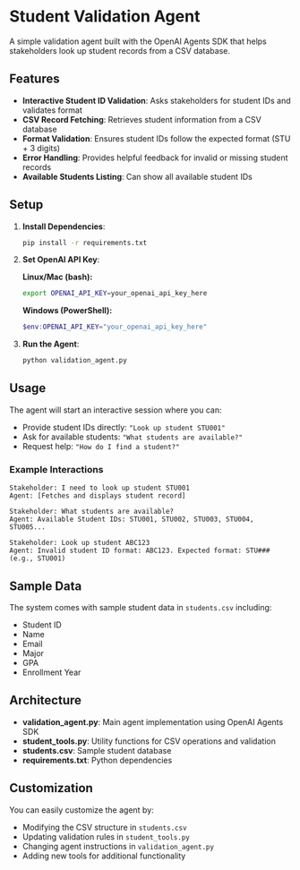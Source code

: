 # Student Validation Agent

A simple validation agent built with the OpenAI Agents SDK that helps stakeholders look up student records from a CSV database.

## Features

- **Interactive Student ID Validation**: Asks stakeholders for student IDs and validates format
- **CSV Record Fetching**: Retrieves student information from a CSV database
- **Format Validation**: Ensures student IDs follow the expected format (STU + 3 digits)
- **Error Handling**: Provides helpful feedback for invalid or missing student records
- **Available Students Listing**: Can show all available student IDs

## Setup

1. **Install Dependencies**:
   ```bash
   pip install -r requirements.txt
   ```

2. **Set OpenAI API Key**:
   
   **Linux/Mac (bash):**
   ```bash
   export OPENAI_API_KEY=your_openai_api_key_here
   ```
   
   **Windows (PowerShell):**
   ```powershell
   $env:OPENAI_API_KEY="your_openai_api_key_here"
   ```

3. **Run the Agent**:
   ```bash
   python validation_agent.py
   ```

## Usage

The agent will start an interactive session where you can:

- Provide student IDs directly: `"Look up student STU001"`
- Ask for available students: `"What students are available?"`
- Request help: `"How do I find a student?"`

### Example Interactions

```
Stakeholder: I need to look up student STU001
Agent: [Fetches and displays student record]

Stakeholder: What students are available?
Agent: Available Student IDs: STU001, STU002, STU003, STU004, STU005...

Stakeholder: Look up student ABC123
Agent: Invalid student ID format: ABC123. Expected format: STU### (e.g., STU001)
```

## Sample Data

The system comes with sample student data in `students.csv` including:
- Student ID
- Name
- Email
- Major
- GPA
- Enrollment Year

## Architecture

- **validation_agent.py**: Main agent implementation using OpenAI Agents SDK
- **student_tools.py**: Utility functions for CSV operations and validation
- **students.csv**: Sample student database
- **requirements.txt**: Python dependencies

## Customization

You can easily customize the agent by:
- Modifying the CSV structure in `students.csv`
- Updating validation rules in `student_tools.py`
- Changing agent instructions in `validation_agent.py`
- Adding new tools for additional functionality 